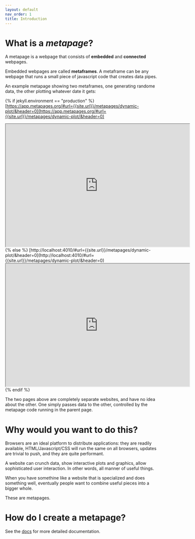 ```yaml
---
layout: default
nav_order: 1
title: Introduction
---
```


# What is a *metapage*?

A metapage is a webpage that consists of **embedded** and **connected** webpages.

Embedded webpages are called **metaframes**. A metaframe can be any webpage that runs a small piece of javascript code that creates data pipes.

An example metapage showing two metaframes, one generating randome data, the other plotting whatever date it gets:


{% if jekyll.environment == "production" %}
  [https://app.metapages.org/#url={{site.url}}/metapages/dynamic-plot/&header=0](https://app.metapages.org/#url={{site.url}}/metapages/dynamic-plot/&header=0)
  <iframe src="https://app.metapages.org/#url={{site.url}}/metapages/dynamic-plot/&header=0" style="width:600px;height:400px"></iframe>
{% else %}
  [http://localhost:4010/#url={{site.url}}/metapages/dynamic-plot/&header=0](http://localhost:4010/#url={{site.url}}/metapages/dynamic-plot/&header=0)
  <iframe src="http://localhost:4010/#url={{site.url}}/metapages/dynamic-plot/&header=0" style="width:600px;height:400px"></iframe>
{% endif %}

The two pages above are completely separate websites, and have no idea about the other. One simply passes data to the other, controlled by the metapage code running in the parent page.

# Why would you want to do this?

Browsers are an ideal platform to distribute applications: they are readily available, HTML/Javascript/CSS will run the same on all browsers, updates are trivial to push, and they are quite performant.

A website can crunch data, show interactive plots and graphics, allow sophisticated user interaction. In other words, all manner of useful things.

When you have somethine like a website that is specialized and does something well, eventually people want to combine useful pieces into a bigger whole.

These are metapages.

# How do I create a metapage?

See the <a href="{{site.baseurl}}/documentation/">docs</a> for more detailed documentation.



